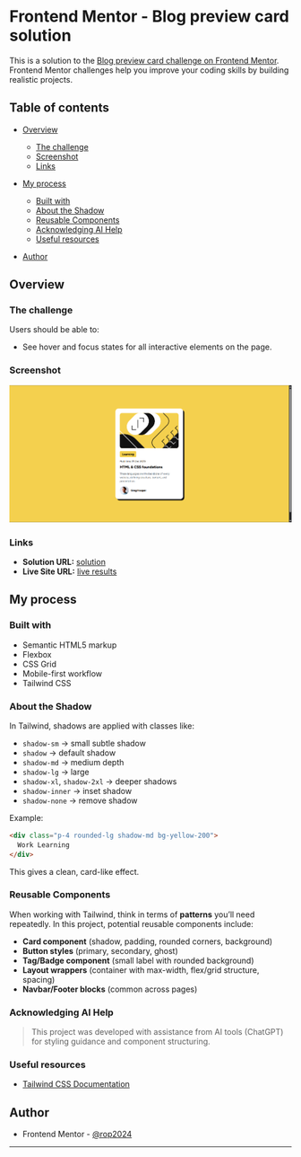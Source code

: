 
# Frontend Mentor - Blog preview card solution

This is a solution to the [Blog preview card challenge on Frontend Mentor](https://www.frontendmentor.io/challenges/blog-preview-card-ckPaj01IcS). Frontend Mentor challenges help you improve your coding skills by building realistic projects.

## Table of contents

* [Overview](#overview)

  * [The challenge](#the-challenge)
  * [Screenshot](#screenshot)
  * [Links](#links)
* [My process](#my-process)

  * [Built with](#built-with)
  * [About the Shadow](#about-the-shadow)
  * [Reusable Components](#reusable-components)
  * [Acknowledging AI Help](#acknowledging-ai-help)
  * [Useful resources](#useful-resources)
* [Author](#author)

## Overview

### The challenge

Users should be able to:

* See hover and focus states for all interactive elements on the page.

### Screenshot

![Screenshot of the project](image.png)

### Links

* **Solution URL:** [solution](https://github.com/rop2024/blog-post-fem)
* **Live Site URL:** [live results](https://rop2024.github.io/blog-post-fem/)

## My process

### Built with

* Semantic HTML5 markup
* Flexbox
* CSS Grid
* Mobile-first workflow
* Tailwind CSS

### About the Shadow

In Tailwind, shadows are applied with classes like:

* `shadow-sm` → small subtle shadow
* `shadow` → default shadow
* `shadow-md` → medium depth
* `shadow-lg` → large
* `shadow-xl`, `shadow-2xl` → deeper shadows
* `shadow-inner` → inset shadow
* `shadow-none` → remove shadow

Example:

```html
<div class="p-4 rounded-lg shadow-md bg-yellow-200">
  Work Learning
</div>
```

This gives a clean, card-like effect.

### Reusable Components

When working with Tailwind, think in terms of **patterns** you’ll need repeatedly. In this project, potential reusable components include:

* **Card component** (shadow, padding, rounded corners, background)
* **Button styles** (primary, secondary, ghost)
* **Tag/Badge component** (small label with rounded background)
* **Layout wrappers** (container with max-width, flex/grid structure, spacing)
* **Navbar/Footer blocks** (common across pages)

### Acknowledging AI Help

> This project was developed with assistance from AI tools (ChatGPT) for styling guidance and component structuring.

### Useful resources

* [Tailwind CSS Documentation](https://tailwindcss.com/docs/installation/using-vite)

## Author

* Frontend Mentor - [@rop2024](https://www.frontendmentor.io/profile/rop2024)

---
